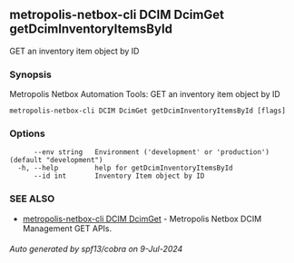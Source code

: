 ## metropolis-netbox-cli DCIM DcimGet getDcimInventoryItemsById

GET an inventory item object by ID

### Synopsis


Metropolis Netbox Automation Tools:
  GET an inventory item object by ID

```
metropolis-netbox-cli DCIM DcimGet getDcimInventoryItemsById [flags]
```

### Options

```
      --env string   Environment ('development' or 'production') (default "development")
  -h, --help         help for getDcimInventoryItemsById
      --id int       Inventory Item object by ID
```

### SEE ALSO

* [metropolis-netbox-cli DCIM DcimGet]()	 - Metropolis Netbox DCIM Management GET APIs.

###### Auto generated by spf13/cobra on 9-Jul-2024
